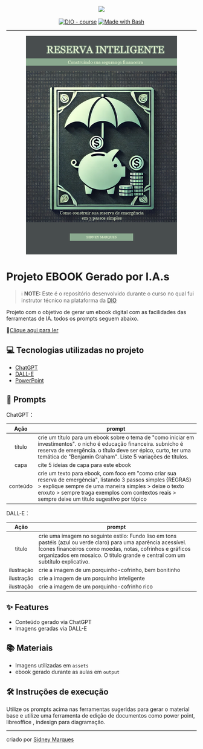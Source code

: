 <p align="center">
    <img width="100" src=".github/assets/banner.png">
</p>


<p align="center">
<a href="https://dio.me/"><img src="https://img.shields.io/badge/DIO-Course-28DA77?logo=youtube" alt="DIO - course"></a>
<a href="https://www.gnu.org/software/bash/" title="Go to Bash homepage"><img src="https://img.shields.io/badge/Prompt-Project-blue?logo=gnu-bash&amp;logoColor=white" alt="Made with Bash"></a></p>

-------


<p align="center">
<img 
    src="./assets/cover.png"
    width="400"  
/>
</p>

# Projeto EBOOK Gerado por I.A.s


 > ℹ️ **NOTE:** Este é o repositório desenvolvido durante o curso no qual fui instrutor técnico na plataforma da [DIO](https://dio.me)

Projeto com o objetivo de gerar um ebook digital com as facilidades das ferramentas de IA. todos os prompts
seguem abaixo.

📕<a href="https://github.com/sidneymvn/prompts-recipe-to-create-a-ebook/blob/main/output/ebook%20Reserva%20Inteligente.pdf" title="View PDF now">Clique aqui para ler</a>

## 💻 Tecnologias utilizadas no projeto

- [ChatGPT](https://chat.openai.com/) 
- [DALL-E](https://openai.com/index/dall-e/)
- [PowerPoint](https://www.microsoft.com/en/microsoft-365/powerpoint)

## 🧠 Prompts


ChatGPT：

|   Ação   | prompt                                                                                                                                                                                                                                                                     |
| :------: | ------------------------------------------------------------------------------------------------------------------------------------------------------------------------------------------------------------------------------------------------------------------------------ |
|  título  | crie um título para um ebook sobre o tema de "como iniciar em investimentos". o nicho é educação financeira. subnicho é reserva de emergência. o título deve ser épico, curto, ter uma temática de "Benjamin Graham". Liste 5 variações de títulos. |
|capa | cite 5 ideias de capa para este ebook |
|conteúdo | crie um texto para ebook, com foco em "como criar sua reserva de emergência", listando 3 passos simples {REGRAS} > explique sempre de uma maneira simples > deixe o texto enxuto > sempre traga exemplos com contextos reais > sempre deixe um título sugestivo por tópico| 


DALL-E：

|  Ação  | prompt                                                                                 |
| :----: | -------------------------------------------------------------------------------------- |
| título | crie uma imagem no seguinte estilo: Fundo liso em tons pastéis (azul ou verde claro) para uma aparência acessível. Ícones financeiros como moedas, notas, cofrinhos e gráficos organizados em mosaico. O título grande e central com um subtítulo explicativo.|
| ilustração | crie a imagem de um porquinho-cofrinho, bem bonitinho
| ilustração | crie a imagem de um porquinho inteligente
| ilustração | crie a imagem de um porquinho-cofrinho rico

## ✨ Features

- Conteúdo gerado via ChatGPT
- Imagens geradas via DALL-E

## 📚 Materiais

- Imagens utilizadas em `assets`
- ebook gerado durante as aulas em `output`

## 🛠️ Instruções de execução

Utilize os prompts acima nas ferramentas sugeridas para gerar o material base e utilize uma ferramenta de edição de documentos como power point, libreoffice , indesign para diagramação.



---

criado por [Sidney Marques](https://github.com/sidneymvn)
